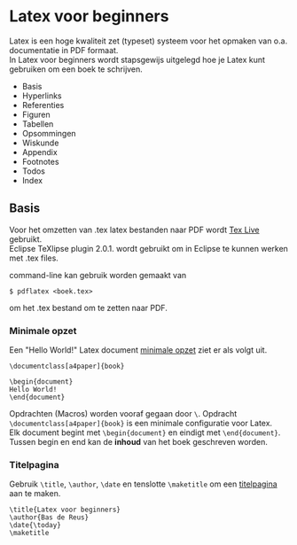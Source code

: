 # Latex voor beginners

Latex is een hoge kwaliteit zet (typeset) systeem voor het opmaken van o.a. documentatie in PDF formaat.  
In Latex voor beginners wordt stapsgewijs uitgelegd hoe je Latex kunt gebruiken om een boek te schrijven.    

* Basis
* Hyperlinks
* Referenties
* Figuren
* Tabellen
* Opsommingen
* Wiskunde
* Appendix
* Footnotes
* Todos
* Index

## Basis

Voor het omzetten van .tex latex bestanden naar PDF wordt [Tex Live](https://www.tug.org/texlive/) gebruikt.  
Eclipse TeXlipse plugin 2.0.1. wordt gebruikt om in Eclipse te kunnen werken met .tex files.    

command-line kan gebruik worden gemaakt van 

	$ pdflatex <boek.tex>
	
om het .tex bestand om te zetten naar PDF.  

### Minimale opzet

Een "Hello World!" Latex document [minimale opzet](tex-bestanden/minimale-opzet.tex) ziet er als volgt uit.  

	\documentclass[a4paper]{book}
	
	\begin{document}
	Hello World!
	\end{document}

Opdrachten (Macros) worden vooraf gegaan door `\`. Opdracht `\documentclass[a4paper]{book}` is een minimale configuratie voor Latex.  
Elk document begint met `\begin{document}` en eindigt met `\end{document}`.
Tussen begin en end kan de **inhoud** van het boek geschreven worden.  

### Titelpagina

Gebruik `\title`, `\author`, `\date` en tenslotte `\maketitle` om een [titelpagina](tex-bestanden/titel-pagina.tex) aan te maken.  

	\title{Latex voor beginners}
	\author{Bas de Reus}
	\date{\today}
	\maketitle



